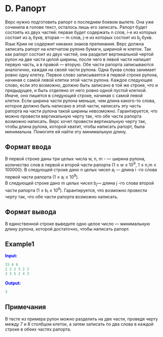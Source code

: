 # D. Рапорт  

Верс нужно подготовить рапорт о последнем боевом вылете. Она уже сочинила в голове текст, осталось лишь его записать. Рапорт будет состоять из двух частей: первая будет содержать n слов, i-е из которых состоит из a<sub>i</sub> букв, вторая — m слов, j-е из которых состоит из b<sub>j</sub> букв. Язык Крии не содержит никаких знаков препинания. Верс должна записать рапорт на клетчатом рулоне бумаги, шириной w клеток.
Так как рапорт состоит из двух частей, она разделит вертикальной чертой рулон на две части целой ширины, после чего в левой части напишет первую часть, а в правой — вторую.
Обе части рапорта записываются аналогично, каждая на своей части рулона. Одна буква слова занимает ровно одну клетку. Первое слово записывается в первой строке рулона, начиная с самой левой клетки этой части рулона. Каждое следующее слово, если это возможно, должно быть записано в той же строке, что и предыдущее, и быть отделено от него ровно одной пустой клеткой. Иначе, оно пишется в следующей строке, начиная с самой левой клетки. Если ширина части рулона меньше, чем длина какого-то слова, которое должно быть написано в этой части, написать эту часть рапорта на части рулона такой ширины невозможно.
Гарантируется, что можно провести вертикальную черту так, что обе части рапорта возможно написать. Верс хочет провести вертикальную черту так, чтобы длина рулона, которой хватит, чтобы написать рапорт, была минимальна. Помогите ей найти эту минимальную длину.
## Формат ввода
В первой строке даны три целых числа w, n, m - — ширина рулона, количество слов в первой и второй части рапорта (1 &le; w &le; 10<sup>9</sup>, 1 &le; n,m &le; 100000).
В следующей строке дано n целых чисел a<sub>i</sub> — длина i -го слова первой части рапорта (1 &le; a<sub>i</sub> &le; 10<sup>9</sup>).  
В следующей строке дано m целых чисел b<sub>j</sub>— длина j -го слова второй части рапорта (1 &le; b<sub>i</sub> &le; 10<sup>9</sup>).
Гарантируется, что возможно провести черту так, что обе части рапорта возможно написать.

## Формат вывода

В единственной строке выведите одно целое число — минимальную длину рулона, которой достаточно, чтобы написать рапорт.

## Example1
<font color="blue">**Input:**</font>
```c++
15 6 6
2 2 2 3 2 2
3 3 5 2 4 3
```
<font color="blue">**Output:**</font>
```c++
3
``` 

## Примечания

В тесте из примера рулон можно разделить на две части, проведя черту между 7 и 8 столбцом клеток, а затем записать по два слова в каждой строке в обеих частях рапорта.
